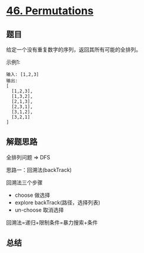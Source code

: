 # [46. Permutations](https://leetcode-cn.com/problems/permutations/)

## 题目

给定一个没有重复数字的序列，返回其所有可能的全排列。


示例1:

```
输入: [1,2,3]
输出:
[
  [1,2,3],
  [1,3,2],
  [2,1,3],
  [2,3,1],
  [3,1,2],
  [3,2,1]
]
```


## 解题思路

全排列问题 => DFS

思路一：回溯法(backTrack)

回溯法三个步骤

- choose  做选择
- explore backTrack(路径，选择列表)
- un-choose 取消选择

回溯法=递归+限制条件=暴力搜索+条件



## 总结